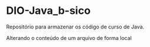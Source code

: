 # DIO-Java_b-sico
Repositório para armazenar os código de curso de Java.

Alterando o conteúdo de um arquivo de forma local
